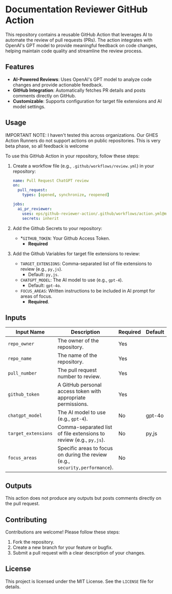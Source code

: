 # Documentation Reviewer GitHub Action

This repository contains a reusable GitHub Action that leverages AI to automate the review of pull requests (PRs). The action integrates with OpenAI's GPT model to provide meaningful feedback on code changes, helping maintain code quality and streamline the review process.

## Features

- **AI-Powered Reviews**: Uses OpenAI's GPT model to analyze code changes and provide actionable feedback.
- **GitHub Integration**: Automatically fetches PR details and posts comments directly on GitHub.
- **Customizable**: Supports configuration for target file extensions and AI model settings.

## Usage
IMPORTANT NOTE:
I haven't tested this across organizations. Our GHES Action Runners do not support actions on public repositories. This is very beta phase, so all feedback is welcome

To use this GitHub Action in your repository, follow these steps:

1. Create a workflow file (e.g., `.github/workflows/review.yml`) in your repository:

   ```yaml
   name: Pull Request ChatGPT review
   on:
     pull_request:
       types: [opened, synchronize, reopened]

   jobs:
     ai_pr_reviewer:
       uses: eps/github-reviewer-action/.github/workflows/action.yml@main
       secrets: inherit
   ```

1. Add the Github Secrets to your repository:
   - \*`GITHUB_TOKEN`: Your Github Access Token.
     - **Required**
1. Add the Github Variables for target file extensions to review:
   - `TARGET_EXTENSIONS`: Comma-separated list of file extensions to review (e.g., `py,js`).
     - Default: `py,js`.
   - `CHATGPT_MODEL`: The AI model to use (e.g., `gpt-4`).
     - Default: `gpt-4o`.
   - `FOCUS_AREAS`: Written instructions to be included in AI prompt for areas of focus.
     - **Required**.

## Inputs

| Input Name          | Description                                                                  | Required | Default |
| ------------------- | ---------------------------------------------------------------------------- | -------- | ------- |
| `repo_owner`        | The owner of the repository.                                                 | Yes      |         |
| `repo_name`         | The name of the repository.                                                  | Yes      |         |
| `pull_number`       | The pull request number to review.                                           | Yes      |         |
| `github_token`      | A GitHub personal access token with appropriate permissions.                 | Yes      |         |
| `chatgpt_model`     | The AI model to use (e.g., `gpt-4`).                                         | No       | gpt-4o  |
| `target_extensions` | Comma-separated list of file extensions to review (e.g., `py,js`).           | No       | py,js   |
| `focus_areas`       | Specific areas to focus on during the review (e.g., `security,performance`). | No       |         |

## Outputs

This action does not produce any outputs but posts comments directly on the pull request.

## Contributing

Contributions are welcome! Please follow these steps:

1. Fork the repository.
2. Create a new branch for your feature or bugfix.
3. Submit a pull request with a clear description of your changes.

## License

This project is licensed under the MIT License. See the `LICENSE` file for details.
